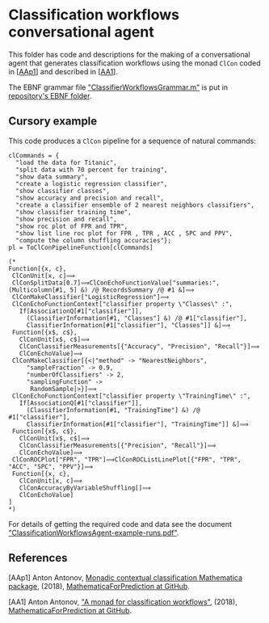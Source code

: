 # Classification workflows conversational agent

This folder has code and descriptions for the making of a conversational agent
that generates classification workflows using the monad `ClCon` coded in 
\[[AAp1](https://github.com/antononcube/MathematicaForPrediction/blob/master/MonadicProgramming/MonadicContextualClassification.m)\] 
and described in 
\[[AA1](https://github.com/antononcube/MathematicaForPrediction/blob/master/MarkdownDocuments/A-monad-for-classification-workflows.md)\].

The EBNF grammar file 
["ClassifierWorkflowsGrammar.m"](https://github.com/antononcube/ConversationalAgents/blob/master/EBNF/ClassifierWorkflowsGrammar.m)
is put in [repository's EBNF folder](https://github.com/antononcube/ConversationalAgents/blob/master/EBNF/).


## Cursory example

This code produces a `ClCon` pipeline for a sequence of natural commands:

    clCommands = {
      "load the data for Titanic", 
      "split data with 70 percent for training", 
      "show data summary", 
      "create a logistic regression classifier", 
      "show classifier classes", 
      "show accuracy and precision and recall", 
      "create a classifier ensemble of 2 nearest neighbors classifiers", 
      "show classifier training time", 
      "show precision and recall", 
      "show roc plot of FPR and TPR", 
      "show list line roc plot for FPR , TPR , ACC , SPC and PPV", 
      "compute the column shuffling accuracies"};
    pl = ToClConPipelineFunction[clCommands]
    
    (*  
    Function[{x, c}, 
     ClConUnit[x, c]⟹
     ClConSplitData[0.7]⟹ClConEchoFunctionValue["summaries:", (Multicolumn[#1, 5] &) /@ RecordsSummary /@ #1 &]⟹
     ClConMakeClassifier["LogisticRegression"]⟹
     ClConEchoFunctionContext["classifier property \"Classes\" :", 
       If[AssociationQ[#1["classifier"]], 
         (ClassifierInformation[#1, "Classes"] &) /@ #1["classifier"], 
         ClassifierInformation[#1["classifier"], "Classes"]] &]⟹
     Function[{x$, c$}, 
       ClConUnit[x$, c$]⟹
       ClConClassifierMeasurements[{"Accuracy", "Precision", "Recall"}]⟹
       ClConEchoValue]⟹
     ClConMakeClassifier[{<|"method" -> "NearestNeighbors", 
         "sampleFraction" -> 0.9, 
         "numberOfClassifiers" -> 2, 
         "samplingFunction" -> 
          RandomSample|>}]⟹
     ClConEchoFunctionContext["classifier property \"TrainingTime\" :", 
       If[AssociationQ[#1["classifier"]], 
         (ClassifierInformation[#1, "TrainingTime"] &) /@ #1["classifier"], 
         ClassifierInformation[#1["classifier"], "TrainingTime"]] &]⟹
     Function[{x$, c$}, 
       ClConUnit[x$, c$]⟹
       ClConClassifierMeasurements[{"Precision", "Recall"}]⟹
       ClConEchoValue]⟹
     ClConROCPlot["FPR", "TPR"]⟹ClConROCListLinePlot[{"FPR", "TPR", "ACC", "SPC", "PPV"}]⟹
     Function[{x, c}, 
       ClConUnit[x, c]⟹
       ClConAccuracyByVariableShuffling[]⟹
       ClConEchoValue]
    ]
    *)

For details of getting the required code and data see the document 
["ClassificationWorkflowsAgent-example-runs.pdf"](https://github.com/antononcube/ConversationalAgents/blob/master/Projects/ClassficationWorkflowsAgent/Documents/ClassificationWorkflowsAgent-example-runs.pdf).

## References

\[AAp1\] Anton Antonov, [Monadic contextual classification Mathematica package](https://github.com/antononcube/MathematicaForPrediction/blob/master/MonadicProgramming/MonadicContextualClassification.m),
(2018), [MathematicaForPrediction at GitHub](https://github.com/antononcube/MathematicaForPrediction/).    

\[AA1\] Anton Antonov, ["A monad for classification workflows"](https://github.com/antononcube/MathematicaForPrediction/blob/master/MarkdownDocuments/A-monad-for-classification-workflows.md),
(2018), [MathematicaForPrediction at GitHub](https://github.com/antononcube/MathematicaForPrediction/).    